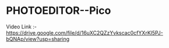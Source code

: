 # PHOTOEDITOR--Pico
Video Link :-  https://drive.google.com/file/d/16uXC2QZzYvkscac0cfYXrKl5PJ-bQNAp/view?usp=sharing
